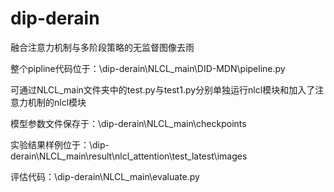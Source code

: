 # dip-derain
融合注意力机制与多阶段策略的无监督图像去雨

整个pipline代码位于：\dip-derain\NLCL_main\DID-MDN\pipeline.py

可通过NLCL_main文件夹中的test.py与test1.py分别单独运行nlcl模块和加入了注意力机制的nlcl模块

模型参数文件保存于：\dip-derain\NLCL_main\checkpoints

实验结果样例位于：\dip-derain\NLCL_main\result\nlcl_attention\test_latest\images

评估代码：\dip-derain\NLCL_main\evaluate.py

